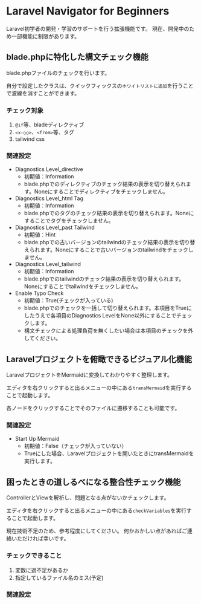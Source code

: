 # Laravel Navigator for Beginners
Laravel初学者の開発・学習のサポートを行う拡張機能です。
現在、開発中のため一部機能に制限があります。

## blade.phpに特化した**構文チェック**機能
blade.phpファイルのチェックを行います。

自分で設定したクラスは、クイックフィックスの`ホワイトリストに追加`を行うことで波線を消すことができます。

### チェック対象
1. `@if`等、bladeディレクティブ
2. `<x-○○>`、`<from>`等、タグ
3. tailwind css

### 関連設定
- Diagnostics Level_directive
  - 初期値：Information
  - blade.phpでのディレクティブのチェック結果の表示を切り替えられます。Noneにすることでディレクティブをチェックしません。
- Diagnostics Level_html Tag
  - 初期値：Information
  - blade.phpでのタグのチェック結果の表示を切り替えられます。Noneにすることでタグをチェックしません。
- Diagnostics Level_past Tailwind
  - 初期値：Hint
  - blade.phpでの古いバージョンのtailwindのチェック結果の表示を切り替えられます。Noneにすることで古いバージョンのtailwindをチェックしません。
- Diagnostics Level_tailwind
  - 初期値：Information
  - blade.phpでのtailwindのチェック結果の表示を切り替えられます。Noneにすることでtailwindをチェックしません。
- Enable Typo Check
  - 初期値：True(チェックが入っている)
  - blade.phpでのチェックを一括して切り替えられます。本項目をTrueにしたうえで各項目のDiagnostics LevelをNone以外にすることでチェックします。
  - 構文チェックによる処理負荷を無くしたい場合は本項目のチェックを外してください。

## Laravelプロジェクトを俯瞰できる**ビジュアル化**機能
LaravelプロジェクトをMermaidに変換してわかりやすく整理します。

エディタを右クリックすると出るメニューの中にある`transMermaid`を実行することで起動します。

各ノードをクリックすることでそのファイルに遷移することも可能です。

### 関連設定
- Start Up Mermaid
  - 初期値：False（チェックが入っていない）
  - Trueにした場合、Laravelプロジェクトを開いたときにtransMermaidを実行します。

## 困ったときの道しるべになる**整合性チェック**機能
ControllerとViewを解析し、問題となる点がないかチェックします。

エディタを右クリックすると出るメニューの中にある`checkVariables`を実行することで起動します。

現在技術不足のため、参考程度にしてください。
何かおかしい点があればご連絡いただければ幸いです。

### チェックできること
1. 変数に過不足があるか
2. 指定しているファイル名のミス(予定)

### 関連設定